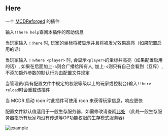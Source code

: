 Here
-------

一个 [MCDReforged](https://github.com/Fallen-Breath/MCDReforged) 的插件

输入`!!here help`查阅本插件的帮助信息

当玩家输入 `!!here` 时, 玩家的坐标将被显示并且将被发光效果高亮（如果配置启用的话）

当玩家输入 `!!where <player>` 时, 会显示`<player>`的坐标并高亮（如果配置启用的话）, 如果在后面加上`-a`则会广播给所有人, 加上`-s`则只有自己会看到（互斥）, 不添加额外参数的默认行为由配置文件规定

当管理员(具有配置文件中规定的权限等级以上的玩家或控制台)输入`!!here reload`时会重载该插件

当 MCDR 启动 rcon 时此插件可使用 rcon 来获得玩家信息，响应更快

配置文件默认值适用于一般生存服务器，如需修改请查阅[此处](./config.md)
（此处一般生存服务器指所有玩家均没有传送等OP功能权限的生存模式服务器)

![example](./img.png)


